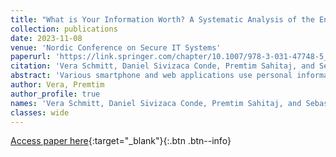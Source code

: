 ```yaml
---
title: "What is Your Information Worth? A Systematic Analysis of the Endowment Effect of Different Data Types"
collection: publications
date: 2023-11-08
venue: 'Nordic Conference on Secure IT Systems'
paperurl: 'https://link.springer.com/chapter/10.1007/978-3-031-47748-5_13'
citation: 'Vera Schmitt, Daniel Sivizaca Conde, Premtim Sahitaj, and Sebastian Möller. "What is Your Information Worth? A Systematic Analysis of the Endowment Effect of Different Data Types." In Nordic Conference on Secure IT Systems, pp. 223-242. Cham: Springer Nature Switzerland, 2023.'
abstract: 'Various smartphone and web applications use personal information to estimate the user’s behaviour among others for targeted advertising and improvement of personalized applications. Often applications and web services offer only two choices, either accept their privacy policies or not use the services. Hereby, the general scenario is to pay applications and web services with personal data. As privacy policies are lengthy to read and not comprehensible, most users accept the terms and conditions without the awareness of potential consequences. Thus, most users are unaware of continuously being tracked by many applications installed on their smart devices or accept sharing personal data in exchange for using applications and services online. Therefore, this study attempts to shed some light on the willingness to pay for data protection when offered this option in a continuous data-sharing scenario, and the willingness to accept when offered the option to sell personal data to two different data requestors. The study (N = 500) is conducted via crowdsourcing and examines the monetary valuation of users with respect to different data-sharing scenarios and different data types to allow for a more fine-grained analysis of user preferences. Moreover, different influencing factors such as privacy concerns, awareness and intended behaviour are examined in relation to the user’s monetary valuation. The results show significant differences between willingness to pay and accept for ten different data types and the two sharing scenarios contributing to further empirical evidence for the endowment effect. However, the sharing scenarios seem to have not a big influence on willingness to pay but showed significant differences in willingness to accept. Furthermore, the privacy influencing factors seem to negatively correlate with willingness to pay and positively correlate with willingness to accept.'
author: Vera, Premtim
author_profile: true
names: 'Vera Schmitt, Daniel Sivizaca Conde, Premtim Sahitaj, and Sebastian Möller'
classes: wide
---
```


[Access paper here](https://doi.org/10.1007/978-3-031-47748-5_13){:target="_blank"}{:.btn .btn--info}

